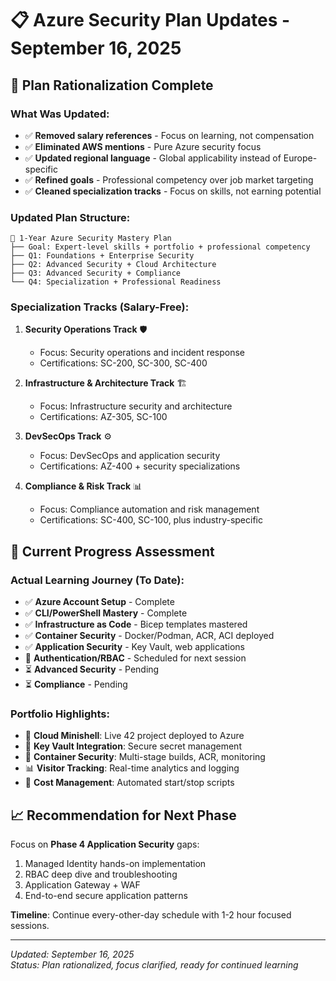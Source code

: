 # 📋 Azure Security Plan Updates - September 16, 2025

## 🔄 **Plan Rationalization Complete**

### **What Was Updated**:
- ✅ **Removed salary references** - Focus on learning, not compensation
- ✅ **Eliminated AWS mentions** - Pure Azure security focus  
- ✅ **Updated regional language** - Global applicability instead of Europe-specific
- ✅ **Refined goals** - Professional competency over job market targeting
- ✅ **Cleaned specialization tracks** - Focus on skills, not earning potential

### **Updated Plan Structure**:
```
🚀 1-Year Azure Security Mastery Plan
├── Goal: Expert-level skills + portfolio + professional competency
├── Q1: Foundations + Enterprise Security  
├── Q2: Advanced Security + Cloud Architecture
├── Q3: Advanced Security + Compliance
└── Q4: Specialization + Professional Readiness
```

### **Specialization Tracks (Salary-Free)**:
1. **Security Operations Track** 🛡️
   - Focus: Security operations and incident response
   - Certifications: SC-200, SC-300, SC-400

2. **Infrastructure & Architecture Track** 🏗️
   - Focus: Infrastructure security and architecture  
   - Certifications: AZ-305, SC-100

3. **DevSecOps Track** ⚙️
   - Focus: DevSecOps and application security
   - Certifications: AZ-400 + security specializations

4. **Compliance & Risk Track** 📊
   - Focus: Compliance automation and risk management
   - Certifications: SC-400, SC-100, plus industry-specific

## 🎯 **Current Progress Assessment**

### **Actual Learning Journey (To Date)**:
- ✅ **Azure Account Setup** - Complete
- ✅ **CLI/PowerShell Mastery** - Complete  
- ✅ **Infrastructure as Code** - Bicep templates mastered
- ✅ **Container Security** - Docker/Podman, ACR, ACI deployed
- ✅ **Application Security** - Key Vault, web applications
- 🔄 **Authentication/RBAC** - Scheduled for next session
- ⏳ **Advanced Security** - Pending
- ⏳ **Compliance** - Pending

### **Portfolio Highlights**:
- 🦥 **Cloud Minishell**: Live 42 project deployed to Azure
- 🔐 **Key Vault Integration**: Secure secret management
- 🐳 **Container Security**: Multi-stage builds, ACR, monitoring
- 📊 **Visitor Tracking**: Real-time analytics and logging
- 🚀 **Cost Management**: Automated start/stop scripts

## 📈 **Recommendation for Next Phase**

Focus on **Phase 4 Application Security** gaps:
1. Managed Identity hands-on implementation
2. RBAC deep dive and troubleshooting  
3. Application Gateway + WAF
4. End-to-end secure application patterns

**Timeline**: Continue every-other-day schedule with 1-2 hour focused sessions.

---

*Updated: September 16, 2025*  
*Status: Plan rationalized, focus clarified, ready for continued learning*
